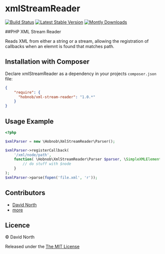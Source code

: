 xmlStreamReader
===============

[![Build Status](https://travis-ci.org/hobnob/xmlStreamReader.png?branch=master)](https://travis-ci.org/hobnob/xmlStreamReader)
[![Latest Stable Version](https://poser.pugx.org/hobnob/xml-stream-reader/v/stable.png)](https://packagist.org/packages/hobnob/xml-stream-reader)
[![Montly Downloads](https://poser.pugx.org/hobnob/xml-stream-reader/d/monthly.png)](https://packagist.org/packages/hobnob/xml-stream-reader)

##PHP XML Stream Reader

Reads XML from either a string or a stream, allowing the registration of callbacks when an elemnt is found that matches path.

Installation with Composer
-------------

Declare xmlStreamReader as a dependency in your projects `composer.json` file:

``` json
{
    "require": {
      "hobnob/xml-stream-reader": "1.0.*"
    }
}
```

Usage Example
-------------

```php
<?php

$xmlParser = new \Hobnob\XmlStreamReader\Parser();

$xmlParser->registerCallback(
    '/xml/node/path',
    function( \Hobnob\XmlStreamReader\Parser $parser, \SimpleXMLElement $node ) {
        // do stuff with $node
    }
);
$xmlParser->parse(fopen('file.xml', 'r'));
```

Contributors
------------

  * [David North](https://github.com/hobnob)
  * [more](https://github.com/hobnob/xmlStreamReader/contributors)


Licence
-------

© David North

Released under the [The MIT License](http://www.opensource.org/licenses/mit-license.php)
